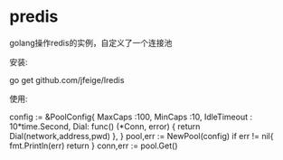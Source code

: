 # predis
golang操作redis的实例，自定义了一个连接池


安装:

go get github.com/jfeige/lredis


使用:

config := &PoolConfig{
		MaxCaps :100,
		MinCaps :10,
		IdleTimeout : 10*time.Second,
		Dial: func() (*Conn, error) {
			return Dial(network,address,pwd)
		},
}
pool,err := NewPool(config)
	if err != nil{
		fmt.Println(err)
		return
}
conn,err := pool.Get()

